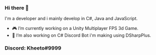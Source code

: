 ### Hi there 👋

I'm a developer and i mainly develop in C#, Java and JavaScript.

- 🎮 I’m currently working on a Unity Multiplayer FPS 3d Game.
- 📌 I’m also working on C# Discord Bot i'm making using DSharpPlus.

### Discord: Kheeto#9999
